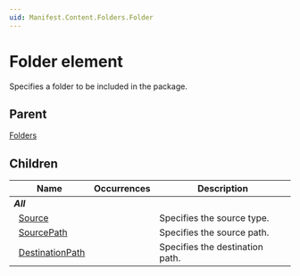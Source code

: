 ```yaml
---
uid: Manifest.Content.Folders.Folder
---
```


# Folder element

Specifies a folder to be included in the package.

## Parent

[Folders](xref:Manifest.Content.Folders)

## Children

|Name|Occurrences|Description|
|--- |--- |--- |
|***All***|||
|&nbsp;&nbsp;[Source](xref:Manifest.Content.Folders.Folder.Source)||Specifies the source type.|
|&nbsp;&nbsp;[SourcePath](xref:Manifest.Content.Folders.Folder.SourcePath)||Specifies the source path.|
|&nbsp;&nbsp;[DestinationPath](xref:Manifest.Content.Folders.Folder.DestinationPath)||Specifies the destination path.|
